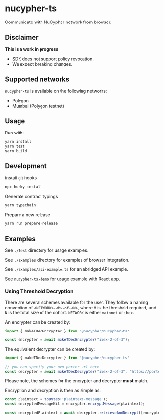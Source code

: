 # nucypher-ts

Communicate with NuCypher network from browser.

## Disclaimer

**This is a work in progress**

- SDK does not support policy revocation.
- We expect breaking changes.

## Supported networks

`nucypher-ts` is available on the following networks:

- Polygon
- Mumbai (Polygon testnet)

## Usage

Run with:

```bash
yarn install
yarn test
yarn build
```

## Development

Install git hooks

```bash
npx husky install
```

Generate contract typings

```bash
yarn typechain
```

Prepare a new release

```bash
yarn run prepare-release
```

## Examples

See `./test` directory for usage examples.

See `./examples` directory for examples of browser integration.

See `./examples/api-example.ts` for an abridged API example.

See [`nucypher-ts-demo`](https://github.com/nucypher/nucypher-ts-demo) for usage example with React app.

### Using Threshold Decryption

There are several schemes available for the user.
They follow a naming convention of `<NETWORK>-<M>-of-<N>`, where `M` is the threshold required, and `N` is the total size of the cohort.
`NETWORK` is either `mainnet` or `ibex`.

An encrypter can be created by:
```js
import { makeTDecEncrypter } from '@nucypher/nucypher-ts'

const encrypter = await makeTDecEncrypter("ibex-2-of-3");
```

The equivalent decrypter can be created by:
```js
import { makeTDecDecrypter } from '@nucypher/nucypher-ts'

// you can specify your own porter url here
const decrypter = await makeTDecDecrypter("ibex-2-of-3", "https://porter-ibex.nucypher.community")
```

Please note, the schemes for the encrypter and decrypter **must** match.

Encryption and decryption is then as simple as:
```js
const plaintext = toBytes('plaintext-message');
const encryptedMessageKit = encrypter.encryptMessage(plaintext);

const decryptedPlaintext = await decrypter.retrieveAndDecrypt([encryptedMessageKit]);
```